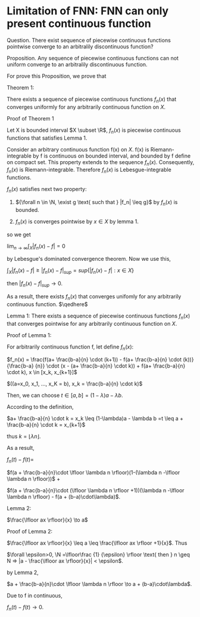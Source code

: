 # Limitation of FNN: FNN can only present continuous function
<!-- 
Proposition: Continuous-Activation-funciton FNN can not approximate an arbitraliry function.

FNN can present like function,
we define function FNN as

$a^0(x) = x(=input)$, 

$a^k(x) = \sigma(W^k \cdot a^{k-1}(x) + b^k)$,
($k \in \{1,2,...L\}$),

$f_\theta(x) = W^L \cdot a^{L-1}(x) + b^L$ ( = output)

then if $\sigma$ is continuous, $f_\theta(x)$ should be continuous function.
and now, we show that -->


Question. There exist sequence of piecewise continuous functions pointwise converge to an arbitralily discontinuous function?

Proposition. Any sequence of piecewise continuous functions can not uniform converge to an arbitralily discontinuous function.

For prove this Proposition, we prove that

Theorem 1: 

There exists a sequence of piecewise continuous functions ${f_n(x)}$ that converges uniformly for any arbitrarily continuous function on $X$.

Proof of Theorem 1

Let X is bounded interval $X \subset \R$, ${f_n(x)}$ is piecewise continuous functions that satisfies Lemma 1. 


Consider an arbitrary continuous function f(x) on $X$. f(x) is Riemann-integrable by f is continuous on bounded interval, and bounded by f define on compact set. This property extends to the sequence ${f_n(x)}$. Consequently, ${f_n(x)}$ is Riemann-integrable. Therefore ${f_n(x)}$ is Lebesgue-integrable functions.

${f_n(x)}$ satisfies next two property:

1. ${\forall n \in \N, \exist g \text{ such that } |f_n| \leq g}$ by $f_n(x)$ is bounded.

2. ${f_n(x)}$ is converges pointwise by $x \in X$ by lemma 1.

so we get

$\lim_{{n \to \infty}} \int_X |{f_n(x)} - f| = 0$

by Lebesgue's dominated convergence theorem. Now we use this,

$\int_X |{f_n(x)} - f| \geq |{f_n(x)} - f|_{sup} = sup\{|{f_n(x)} - f| : x \in X\}$

then $|{f_n(x)} - f|_{sup} \to 0$.

As a result, there exists ${f_n(x)}$ that converges unifomly for any arbitrarily continuous function. 
$\qedhere$

Lemma 1: There exists a sequence of piecewise continuous functions ${f_n(x)}$ that converges pointwise for any arbitrarily continuous function on $X$.

Proof of Lemma 1:

For arbitrarily continuous function f, let define $f_n(x)$:

$f_n(x) = \frac{f(a+ \frac{b-a}{n} \cdot (k+1)) - f(a+ \frac{b-a}{n} \cdot (k))} {\frac{b-a} {n}} \cdot (x - (a+ \frac{b-a}{n} \cdot k)) + f(a+ \frac{b-a}{n} \cdot k), x \in [x_k, x_{k+1}]$

$((a=x_0, x_1, ..., x_K = b), x_k = \frac{b-a}{n} \cdot k)$

Then, we can choose $t \in [a,b] = (1-\lambda)a - \lambda b$.

According to the definition,

$a+ \frac{b-a}{n} \cdot k = x_k \leq (1-\lambda)a - \lambda b =t \leq a + \frac{b-a}{n} \cdot k = x_{k+1}$

thus $k = \lfloor \lambda n \rfloor$.

As a result,

$f_n(t) - f(t) =$ 

$f(a + \frac{b-a}{n}\cdot \lfloor \lambda n \rfloor)(1-(\lambda n -\lfloor \lambda n \rfloor))$ + 

$f(a + \frac{b-a}{n}\cdot (\lfloor \lambda n \rfloor +1))(\lambda n -\lfloor \lambda n \rfloor) - f(a + (b-a)\cdot\lambda)$.

Lemma 2:

$\frac{\lfloor ax \rfloor}{x} \to a$

Proof of Lemma 2:

$\frac{\lfloor ax \rfloor}{x} \leq a \leq \frac{\lfloor ax \rfloor +1}{x}$. Thus

$\forall \epsilon>0, \N =\lfloor\frac {1} {\epsilon} \rfloor \text{ then } n \geq N => |a - \frac{\lfloor ax \rfloor}{x}| < \epsilon$.

by Lemma 2, 

$a + \frac{b-a}{n}\cdot \lfloor \lambda n \rfloor \to a + (b-a)\cdot\lambda$.

Due to f in continuous, 

$f_n(t) - f(t) \to 0$.


<!-- 




 $\exist \epsilon > 0$, $\forall \ N$ $\exist n \text{ such that } n \geq N \wedge \ |f(x_0) - f_n(x_0)| \geq \epsilon$. -->




